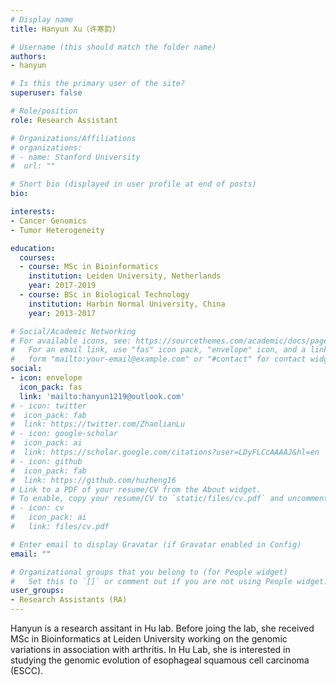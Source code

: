 ```yaml
---
# Display name
title: Hanyun Xu（许寒韵)

# Username (this should match the folder name)
authors:
- hanyun

# Is this the primary user of the site?
superuser: false

# Role/position
role: Research Assistant

# Organizations/Affiliations
# organizations:
# - name: Stanford University
#  url: ""

# Short bio (displayed in user profile at end of posts)
bio: 

interests:
- Cancer Genomics
- Tumor Heterogeneity

education:
  courses:
  - course: MSc in Bioinformatics
    institution: Leiden University, Netherlands
    year: 2017-2019
  - course: BSc in Biological Technology
    institution: Harbin Normal University, China
    year: 2013-2017

# Social/Academic Networking
# For available icons, see: https://sourcethemes.com/academic/docs/page-builder/#icons
#   For an email link, use "fas" icon pack, "envelope" icon, and a link in the
#   form "mailto:your-email@example.com" or "#contact" for contact widget.
social:
- icon: envelope
  icon_pack: fas
  link: 'mailto:hanyun1219@outlook.com'
# - icon: twitter
#  icon_pack: fab
#  link: https://twitter.com/ZhaolianLu
# - icon: google-scholar
#  icon_pack: ai
#  link: https://scholar.google.com/citations?user=LDyFLCcAAAAJ&hl=en
# - icon: github
#  icon_pack: fab
#  link: https://github.com/huzheng16
# Link to a PDF of your resume/CV from the About widget.
# To enable, copy your resume/CV to `static/files/cv.pdf` and uncomment the lines below.
# - icon: cv
#   icon_pack: ai
#   link: files/cv.pdf

# Enter email to display Gravatar (if Gravatar enabled in Config)
email: ""

# Organizational groups that you belong to (for People widget)
#   Set this to `[]` or comment out if you are not using People widget.
user_groups:
- Research Assistants (RA)
---
```


Hanyun is a research assitant in Hu lab. Before joing the lab, she received MSc in Bioinformatics at Leiden University working on the genomic variations in association with arthritis. In Hu Lab, she is interested in studying the genomic evolution of esophageal squamous cell carcinoma (ESCC).
